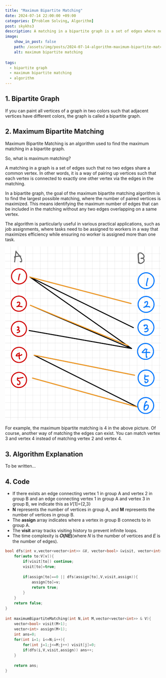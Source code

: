 ```yaml
---
title: "Maximum Bipartite Matching"
date: 2024-07-14 22:00:00 +09:00
categories: [Problem Solving, Algorithm]
post: skykhs3
description: A matching in a bipartite graph is a set of edges where no two edges share a common vertex, and a maximum matching is one that contains the largest possible number of edges.
image:
    show_in_post: false
    path: /assets/img/posts/2024-07-14-algorithm-maximum-bipartite-matching/sample_graph.jpeg
    alt: maximum bipartite matching

tags:
  - bipartite graph
  - maximum bipartite matching
  - algorithm
---
```


<div markdown="1">

## 1. Bipartite Graph 
If you can paint all vertices of a graph in two colors such that adjacent vertices have different colors, the graph is called a bipartite graph.

## 2. Maximum Bipartite Matching
Maximum Bipartite Matching is an algorithm used to find the maximum matching in a bipartite graph.

So, what is maximum matching?

A matching in a graph is a set of edges such that no two edges share a common vertex. In other words, it is a way of pairing up vertices such that each vertex is connected to exactly one other vertex via the edges in the matching.

In a bipartite graph, the goal of the maximum bipartite matching algorithm is to find the largest possible matching, where the number of paired vertices is maximized. This means identifying the maximum number of edges that can be included in the matching without any two edges overlapping on a same vertex.

The algorithm is particularly useful in various practical applications, such as job assignments, where tasks need to be assigned to workers in a way that maximizes efficiency while ensuring no worker is assigned more than one task.

<img src="/assets/img/posts/2024-07-14-algorithm-maximum-bipartite-matching/sample_graph.jpeg" alt="maximum bipartite matching"/>

For example, the maximum bipartite matching is 4 in the above picture. Of course, another way of matching the edges can exist. You can match vertex 3 and vertex 4 instead of matching vertex 2 and vertex 4.

## 3. Algorithm Explanation

To be written...

## 4. Code
- If there exists an edge connecting vertex 1 in group A and vertex 2 in group B and an edge connecting vertex 1 in group A and vertex 3 in group B, we indicate this as 𝑉[1]={2,3}
- **N** represents the number of vertices in group A, and **M** represents the number of vertices in group B.
- The **assign** array indicates where a vertex in group B connects to in group A.
- The **visit** array tracks visiting history to prevent infinite loops.
- The time complexity is **𝑂(𝑁𝐸)**(where 𝑁 is the number of vertices and 𝐸 is the number of edges).

```c++
bool dfs(int v,vector<vector<int>> &V, vector<bool> &visit, vector<int> &assign){
    for(auto to:V[v]){
        if(visit[to]) continue;
        visit[to]=true;

        if(assign[to]==0 || dfs(assign[to],V,visit,assign)){ 
            assign[to]=v;
            return true;
        }
    }
    return false;
}

int maximumBipartiteMatching(int N,int M,vector<vector<int>> & V){
    vector<bool> visit(M+1);
    vector<int> assign(M+1);
    int ans=0;
    for(int i=1; i<=N;i++){
        for(int j=1;j<=M;j++) visit[j]=0; 
        if(dfs(i,V,visit,assign)) ans++;
    }
    
    return ans;
}
```
</div>
